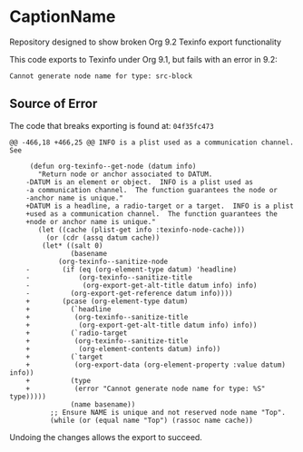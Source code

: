 # CaptionName
Repository designed to show broken Org 9.2 Texinfo export functionality

This code exports to Texinfo under Org 9.1, but fails with an error in 9.2:

    Cannot generate node name for type: src-block

## Source of Error

The code that breaks exporting is found at: `04f35fc473`

    @@ -466,18 +466,25 @@ INFO is a plist used as a communication channel.  See

         (defun org-texinfo--get-node (datum info)
           "Return node or anchor associated to DATUM.
        -DATUM is an element or object.  INFO is a plist used as
        -a communication channel.  The function guarantees the node or
        -anchor name is unique."
        +DATUM is a headline, a radio-target or a target.  INFO is a plist
        +used as a communication channel.  The function guarantees the
        +node or anchor name is unique."
           (let ((cache (plist-get info :texinfo-node-cache)))
             (or (cdr (assq datum cache))
         	(let* ((salt 0)
         	       (basename
         		(org-texinfo--sanitize-node
        -		 (if (eq (org-element-type datum) 'headline)
        -		     (org-texinfo--sanitize-title
        -		      (org-export-get-alt-title datum info) info)
        -		   (org-export-get-reference datum info))))
        +		 (pcase (org-element-type datum)
        +		   (`headline
        +		    (org-texinfo--sanitize-title
        +		     (org-export-get-alt-title datum info) info))
        +		   (`radio-target
        +		    (org-texinfo--sanitize-title
        +		     (org-element-contents datum) info))
        +		   (`target
        +		    (org-export-data (org-element-property :value datum) info))
        +		   (type
        +		    (error "Cannot generate node name for type: %S" type)))))
         	       (name basename))
         	  ;; Ensure NAME is unique and not reserved node name "Top".
         	  (while (or (equal name "Top") (rassoc name cache))


Undoing the changes allows the export to succeed.
